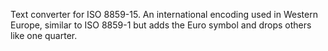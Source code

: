 Text converter for ISO 8859-15.  An international encoding used in Western Europe, similar to ISO 8859-1 but adds the Euro symbol and drops others like one quarter.